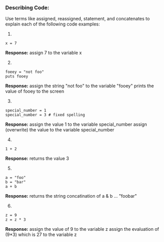 ### Describing Code:

Use terms like assigned, reassigned, statement, and concatenates to explain each of the following code examples:

1)

```
x = 7
```

**Response:**
assign 7 to the variable x

2)

```
foeey = "not foo"
puts fooey
```

**Response:**
assign the string "not foo" to the variable "fooey"
prints the value of fooey to the screen

3)

```
special_number = 1
special_number = 3 # fixed spelling
```

**Response:**
assign the value 1 to the variable special_number
assign (overwrite) the value to the variable special_number

4)

```
1 + 2
```
**Response:**
returns the value 3

5)

```
a = "foo"
b = "bar"
a + b

```

**Response:**
returns the string concatination of a & b ... "foobar"

6)

```
z = 9
z = z * 3
```

**Response:** 
assign the value of 9 to the variable z
assign the evaluation of (9*3) which is 27 to the variable z
